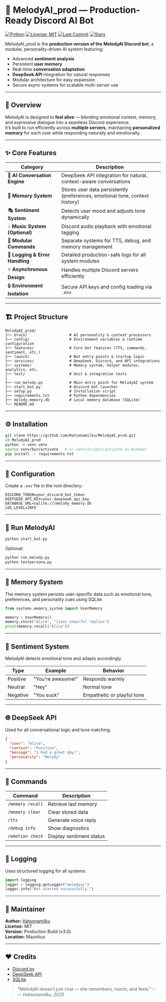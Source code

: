 # 🎵 MelodyAI_prod — Production-Ready Discord AI Bot

[![Python](https://img.shields.io/badge/python-3.10%2B-blue.svg)](https://www.python.org/)
[![License: MIT](https://img.shields.io/badge/License-MIT-yellow.svg)](https://opensource.org/licenses/MIT)
[![Last Commit](https://img.shields.io/github/last-commit/Hatsonamilku/MelodyAI_prod)](https://github.com/Hatsonamilku/MelodyAI_prod/commits/main)
[![Stars](https://img.shields.io/github/stars/Hatsonamilku/MelodyAI_prod?style=social)](https://github.com/Hatsonamilku/MelodyAI_prod)

MelodyAI_prod is the **production version of the MelodyAI Discord bot**, a modular, personality-driven AI system featuring:
- Advanced **sentiment analysis**
- Persistent **user memory**
- Real-time **conversation adaptation**
- **DeepSeek API** integration for natural responses
- Modular architecture for easy expansion
- Secure async systems for scalable multi-server use

---

## 🧠 Overview

MelodyAI is designed to **feel alive** — blending emotional context, memory, and expressive dialogue into a seamless Discord experience.  
It’s built to run efficiently across **multiple servers**, maintaining **personalized memory** for each user while responding naturally and emotionally.

---

## ✨ Core Features

| Category | Description |
|-----------|-------------|
| 💬 **AI Conversation Engine** | DeepSeek API integration for natural, context-aware conversations |
| 🧠 **Memory System** | Stores user data persistently (preferences, emotional tone, context history) |
| 🎭 **Sentiment System** | Detects user mood and adjusts tone dynamically |
| 🎶 **Music System (Optional)** | Discord audio playback with emotional tagging |
| 🧩 **Modular Commands** | Separate systems for TTS, debug, and memory management |
| 🧾 **Logging & Error Handling** | Detailed production-safe logs for all system modules |
| ⚡ **Asynchronous Design** | Handles multiple Discord servers efficiently |
| 🔒 **Environment Isolation** | Secure API keys and config loading via `.env` |

---

## 🏗️ Project Structure

```
MelodyAI_prod/
├── brain/                   # AI personality & context processors
├── config/                  # Environment variables & runtime configuration
├── features/                # Core bot features (TTS, commands, sentiment, etc.)
├── launch/                  # Bot entry points & startup logic
├── services/                # DeepSeek, Discord, and API integrations
├── systems/                 # Memory system, helper modules, analytics, etc.
├── test/                    # Unit & integration tests
│
├── run_melody.py            # Main entry point for MelodyAI system
├── start_bot.py             # Discord bot launcher
├── setup.py                 # Installation script
├── requirements.txt         # Python dependencies
├── melody_memory.db         # Local memory database (SQLite)
└── README.md
```

---

## ⚙️ Installation

```bash
git clone https://github.com/Hatsonamilku/MelodyAI_prod.git
cd MelodyAI_prod
python -m venv venv
source venv/bin/activate   # or venv\Scripts\activate on Windows
pip install -r requirements.txt
```

---

## 🔐 Configuration

Create a `.env` file in the root directory:

```
DISCORD_TOKEN=your_discord_bot_token
DEEPSEEK_API_KEY=your_deepseek_api_key
DATABASE_URL=sqlite:///melody_memory.db
LOG_LEVEL=INFO
```

---

## 🚀 Run MelodyAI

```bash
python start_bot.py
```

Optional:
```bash
python run_melody.py
python testpersona.py
```

---

## 🧠 Memory System

The memory system persists user-specific data such as emotional tone, preferences, and personality cues using SQLite.

```python
from systems.memory_system import UserMemory

memory = UserMemory()
memory.store("Alice", "likes cheerful replies")
print(memory.recall("Alice"))
```

---

## 💬 Sentiment System

MelodyAI detects emotional tone and adapts accordingly.

| Type | Example | Behavior |
|------|----------|-----------|
| Positive | "You're awesome!" | Responds warmly |
| Neutral | "Hey" | Normal tone |
| Negative | "You suck" | Empathetic or playful tone |

---

## 🌐 DeepSeek API

Used for all conversational logic and tone matching.

```json
{
  "user": "Alice",
  "context": "Positive",
  "message": "I had a great day!",
  "personality": "Melody"
}
```

---

## 🧩 Commands

| Command | Description |
|----------|-------------|
| `/memory recall` | Retrieve last memory |
| `/memory clear` | Clear stored data |
| `/tts` | Generate voice reply |
| `/debug info` | Show diagnostics |
| `/emotion check` | Display sentiment status |

---

## 📜 Logging

Uses structured logging for all systems:

```python
import logging
logger = logging.getLogger("melodyai")
logger.info("Bot started successfully.")
```

---

## 🧍 Maintainer

**Author:** [Hatsonamilku](https://github.com/Hatsonamilku)  
**License:** MIT  
**Version:** Production Build (v3.0)  
**Location:** Mauritius  

---

## ❤️ Credits

- [Discord.py](https://discordpy.readthedocs.io/)
- [DeepSeek API](https://deepseek.com/)
- [SQLite](https://www.sqlite.org/)

> “MelodyAI doesn’t just chat — she remembers, reacts, and feels.” 🎶  
> — *Hatsonamilku, 2025*
